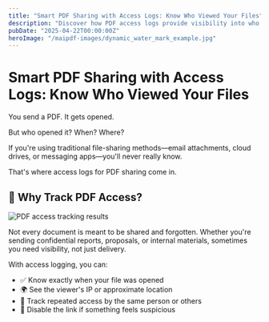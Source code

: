 ```yaml
---
title: "Smart PDF Sharing with Access Logs: Know Who Viewed Your Files"
description: "Discover how PDF access logs provide visibility into who viewed your documents, when, and from where, giving you better control over your shared content."
pubDate: "2025-04-22T00:00:00Z"
heroImage: "/maipdf-images/dynamic_water_mark_example.jpg"
---
```


# Smart PDF Sharing with Access Logs: Know Who Viewed Your Files

<div class="intro-panel">
  <p>You send a PDF. It gets opened.</p>
  <p>But who opened it? When? Where?</p>
  <p>If you're using traditional file-sharing methods—email attachments, cloud drives, or messaging apps—you'll never really know.</p>
  <p>That's where access logs for PDF sharing come in.</p>
</div>

## 🧠 Why Track PDF Access?

![PDF access tracking results](/maipdf-images/check_pdf_open_result.png)

Not every document is meant to be shared and forgotten. Whether you're sending confidential reports, proposals, or internal materials, sometimes you need visibility, not just delivery.

With access logging, you can:

- ✅ Know exactly when your file was opened
- 🌍 See the viewer's IP or approximate location
- 🔁 Track repeated access by the same person or others
- 🛑 Disable the link if something feels suspicious